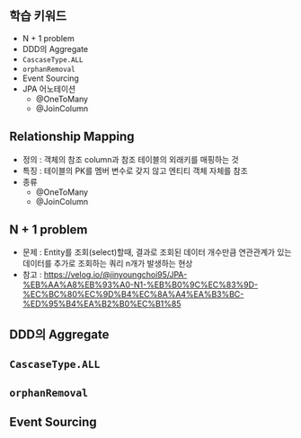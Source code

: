 ## 학습 키워드
- N + 1 problem
- DDD의 Aggregate
- `CascaseType.ALL`
- `orphanRemoval`
- Event Sourcing
- JPA 어노테이션
    - @OneToMany
    - @JoinColumn

## Relationship Mapping
* 정의 : 객체의 참조 column과 참조 테이블의 외래키를 매핑하는 것
* 특징 : 테이블의 PK를 멤버 변수로 갖지 않고 엔티티 객체 자체를 참조
* 종류
    - @OneToMany
    - @JoinColumn

## N + 1 problem
* 문제 : Entity를 조회(select)할때, 결과로 조회된 데이터 개수만큼 연관관계가 있는 데이터를 추가로 조회하는 쿼리 n개가 발생하는 현상
* 참고 : https://velog.io/@jinyoungchoi95/JPA-%EB%AA%A8%EB%93%A0-N1-%EB%B0%9C%EC%83%9D-%EC%BC%80%EC%9D%B4%EC%8A%A4%EA%B3%BC-%ED%95%B4%EA%B2%B0%EC%B1%85

## DDD의 Aggregate
## `CascaseType.ALL`
## `orphanRemoval`
## Event Sourcing
